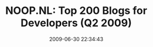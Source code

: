 ---
date: 2009-06-30 22:34:43
link:
  source: delicious
  source_url: https://del.icio.us/roytang
  text: 'NOOP.NL: Top 200 Blogs for Developers (Q2 2009)'
  url: http://www.noop.nl/2009/06/top-200-blogs-for-developers-q2-2009.html
slug: noop-nl-top-200-blogs-for-developers-q2-2009
source: delicious
tags:
- programming
- blogs
title: 'NOOP.NL: Top 200 Blogs for Developers (Q2 2009)'
---